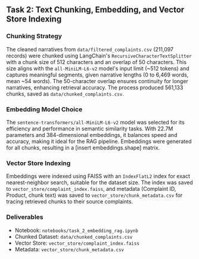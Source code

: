 ## Task 2: Text Chunking, Embedding, and Vector Store Indexing

### Chunking Strategy
The cleaned narratives from `data/filtered_complaints.csv` (211,097 records) were chunked using LangChain's `RecursiveCharacterTextSplitter` with a chunk size of 512 characters and an overlap of 50 characters. This size aligns with the `all-MiniLM-L6-v2` model's input limit (~512 tokens) and captures meaningful segments, given narrative lengths (0 to 6,469 words, mean ~54 words). The 50-character overlap ensures continuity for longer narratives, enhancing retrieval accuracy. The process produced 561,133 chunks, saved as `data/chunked_complaints.csv`.

### Embedding Model Choice
The `sentence-transformers/all-MiniLM-L6-v2` model was selected for its efficiency and performance in semantic similarity tasks. With 22.7M parameters and 384-dimensional embeddings, it balances speed and accuracy, making it ideal for the RAG pipeline. Embeddings were generated for all chunks, resulting in a [insert embeddings.shape] matrix.

### Vector Store Indexing
Embeddings were indexed using FAISS with an `IndexFlatL2` index for exact nearest-neighbor search, suitable for the dataset size. The index was saved to `vector_store/complaint_index.faiss`, and metadata (Complaint ID, Product, chunk text) was saved to `vector_store/chunk_metadata.csv` for tracing retrieved chunks to their source complaints.

### Deliverables
- Notebook: `notebooks/task_2_embedding_rag.ipynb`
- Chunked Dataset: `data/chunked_complaints.csv`
- Vector Store: `vector_store/complaint_index.faiss`
- Metadata: `vector_store/chunk_metadata.csv`